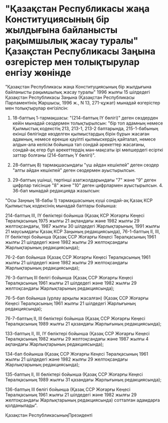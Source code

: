 # "Қазақстан Республикасы жаңа Конституциясының бiр жылдығына байланысты рақымшылық жасау туралы" Қазақстан Республикасы Заңына өзгерiстер мен толықтырулар енгiзу жөнiнде

"Қазақстан Республикасы жаңа Конституциясының бiр жылдығына байланысты рақымшылық жасау туралы" 1996 жылғы 15 шiлдедегi Қазақстан Республикасы Заңына (Қазақстан Республикасы Парламентiнiң Жаршысы, 1996 ж., N 13, 271-құжат) мынадай өзгерiстер мен толықтырулар енгiзiлсiн:

1. 18-баптың 1-тармақшасы: "(214-баптың IҮ бөлiгi)" деген сөздерден кейiн мынадай сөздермен толықтырылсын: "бiр топ адамның немесе Қылмыстық кодекстiң 213, 213-1, 213-2 баптарында, 215-1-бабының екiншi бөлiгiнде көзделген қылмыстардың бiрiн бұрын жасаған адамның, немесе ерекше қауiптi қылмыскердiң қайталап, немесе алдын-ала келiсiм бойынша тап сондай әрекеттер жасағаны, сондай-ақ егер бұл әрекеттердiң мән-мақсаты iрi мөлшердегi есiрткi заттар болғаны (214-баптың Ү бөлiгi)".

2. 28-баптың 8) тармақшасындағы "үш айдан кешiкпей" деген сөздер "алты айдан кешiкпей" деген сөздермен ауыстырылсын.

3. 29-баптың үшiншi, төртiншi азатжолдарындағы "7" және "9" деген цифрлар тиiсiнше "8" және "10" деген цифрлармен ауыстырылсын. 4. 36-бап мынадай редакцияда жазылсын:

"Осы Заңның 18-бабы 1) тармақшасының күшi сондай-ақ Қазақ КСР Қылмыстық кодексiнiң мынадай баптары бойынша:

214-баптың III, IҮ бөлiктерi бойынша (Қазақ КСР Жоғарғы Кеңесi Төралқасының 1975 жылғы 21 ақпандағы және 1982 жылғы 29 желтоқсандағы, 1987 жылғы 30 шiлдедегi Жарлықтарының, 1991 жылғы 21 маусымдағы Қазақ КСР Заңының редакциясында), 76-1-баптың II, III, IҮ бөлiктерi бойынша (Қазақ ССР Жоғарғы Кеңесi Төралқасының 1961 жылғы 21 шiлдедегi және 1982 жылғы 29 желтоқсандағы Жарлықтарының редакциясында);

76-2-бап бойынша (Қазақ ССР Жоғарғы Кеңесi Төралқасының 1961 жылғы 21 шiлдедегi және 1982 жылғы 29 желтоқсандағы Жарлықтарының редакциясында);

76-3-баптың III бөлiгi бойынша (Қазақ ССР Жоғарғы Кеңесi Төралқасының 1961 жылғы 21 шiлдедегi және 1982 жылғы 29 желтоқсандағы Жарлықтарының редакциясында);

76-5-бап бойынша (ұрлау арқылы жасалған) (Қазақ ССР Жоғарғы Кеңесi Төралқасының 1961 жылғы 21 шiлдедегi Жарлығының редакциясында);

76-7-баптың II, III бөлiктерi бойынша (Қазақ ССР Жоғарғы Кеңесi Төралқасының 1989 жылғы 21 қазандағы Жарлығының редакциясында);

133-баптың II, III, IҮ бөлiктерi бойынша (Қазақ ССР Жоғарғы Кеңесi Төралқасының 1982 жылғы 29 желтоқсандағы және 1987 жылғы 4 ақпандағы Жарлықтарының редакциясында);

134-бап бойынша (Қазақ ССР Жоғарғы Кеңесi Төралқасының 1961 жылғы 21 шiлдедегi және 1982 жылғы 29 желтоқсандағы Жарлықтарының редакциясында);

135-баптың II, III бөлiктерi бойынша (Қазақ ССР Жоғарғы Кеңесi Төралқасының 1989 жылғы 31 қазандағы Жарлығының редакциясында);

136-баптың III бөлiгi бойынша (Қазақ ССР Жоғарғы Кеңесi Төралқасының 1961 жылғы 21 шiлдедегi және 1982 жылғы 29 желтоқсандағы Жарлықтарының редакциясында) сотталған адамдарға қолданылады".

Қазақстан РеспубликасыныңПрезидентi

